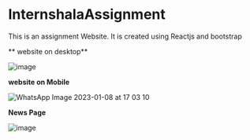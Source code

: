 ﻿# InternshalaAssignment

This is an assignment Website. It is created using Reactjs and bootstrap 

 
** website on desktop**
 
![image](https://user-images.githubusercontent.com/86558585/211193919-3831a4be-ed7a-4e9d-94d2-5d706ff780df.png)



**website on Mobile**

![WhatsApp Image 2023-01-08 at 17 03 10](https://user-images.githubusercontent.com/86558585/211193973-6e5759e6-fea1-44fe-b3b8-74bd8391a445.jpg)

**News Page**


![image](https://user-images.githubusercontent.com/86558585/211193992-515df5ff-3a1b-4237-b135-2be4474338df.png)
